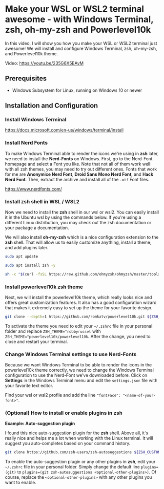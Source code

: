 # Make your WSL or WSL2 terminal awesome - with Windows Terminal, zsh, oh-my-zsh and Powerlevel10k

In this video, I will show you how you make your WSL or WSL2 terminal just awesome! We will install and configure Windows Terminal, zsh, oh-my-zsh, and Powerlevel10k theme.

Video: https://youtu.be/235G6X5EAvM

## Prerequisites

- Windows Subsystem for Linux, running on Windows 10 or newer

## Installation and Configuration

### Install Windows Terminal

https://docs.microsoft.com/en-us/windows/terminal/install

### Install Nerd Fonts

To make Windows Terminal able to render the icons we're using in **zsh** later, we need to install the **Nerd-Fonts** on Windows. First, go to the Nerd-Font homepage and select a Font you like. Note that not all of them work well with all zsh themes, you may need to try out different ones. Fonts that work for me are **Anonymice Nerd Font**, **Droid Sans Mono Nerd Font**, and **Hack Nerd Font**. Then, extract the archive and install all of the `.otf` Font files.

https://www.nerdfonts.com/

### Install zsh shell in WSL / WSL2

Now we need to install the **zsh** shell in our wsl or wsl2. You can easily install it in the Ubuntu wsl by using the commands below. If you're using a different Linux distribution, you may check out the zsh documentation or your package a documentation.

We will also install **oh-my-zsh** which is a nice configuration extension to the **zsh** shell. That will allow us to easily customize anything, install a theme, and add plugins later.

```bash
sudo apt update

sudo apt install zsh -y

sh -c "$(curl -fsSL https://raw.github.com/ohmyzsh/ohmyzsh/master/tools/install.sh)"
```

### Install powerlevel10k zsh theme

Next, we will install the powerlevel10k theme, which really looks nice and offers great customization features. It also has a good configuration wizard that makes it extremely easy to set up the theme for your favorite design.

```bash
git clone --depth=1 https://github.com/romkatv/powerlevel10k.git ${ZSH_CUSTOM:-~/.oh-my-zsh/custom}/themes/powerlevel10k
```

To activate the theme you need to edit your `~/.zshrc` file in your personal folder and replace `ZSH_THEME="robbyrussel` with `ZSH_THEME="powerlevel10k/powerlevel10k`. After the change, you need to close and restart your terminal.

### Change Windows Terminal settings to use Nerd-Fonts

Because we want Windows Terminal to be able to render the icons in the powerlevel10k theme correctly, we need to change the Windows Terminal configuration to use the Nerd-Font we've downloaded before. Click on **Settings** in the Windows Terminal menu and edit the `settings.json` file with your favorite text editor.

Find your wsl or wsl2 profile and add the line `"fontFace": "<name-of-your-font>"`.

### (Optional) How to install or enable plugins in zsh

**Example: Auto-suggestion plugin**

I found this nice auto-suggestion plugin for the **zsh** shell. Above all, it's really nice and helps me a lot when working with the Linux terminal. It will suggest you auto-completes based on your command history.

```bash
git clone https://github.com/zsh-users/zsh-autosuggestions ${ZSH_CUSTOM:-~/.oh-my-zsh/custom}/plugins/zsh-autosuggestions
```

To enable the auto-suggestion plugin or any other plugins in **zsh**, edit your `~/.zshrc` file in your personal folder. Simply change the default line `plugins=(git)` to `plugins=(git zsh-autosuggestions <optional-other-plugins>)`. Of course, replace the `<optional-other-plugins>` with any other plugins you want to enable.
